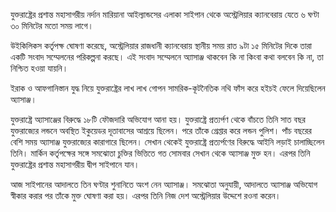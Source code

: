 যুক্তরাষ্ট্রের প্রশান্ত মহাসাগরীয় নর্দান মারিয়ানা আইল্যান্ডসের এলাকা সাইপান থেকে অস্ট্রেলিয়ার ক্যানবেরায় যেতে ৬ ঘণ্টা ৩০ মিনিটের মতো সময় লাগে।

উইকিলিকস কর্তৃপক্ষ ঘোষণা করেছে, অস্ট্রেলিয়ার রাজধানী ক্যানবেরায় স্থানীয় সময় রাত ৯টা ১৫ মিনিটের দিকে তারা একটি সংবাদ সম্মেলনের পরিকল্পনা করছে। এই সংবাদ সম্মেলনে অ্যাসাঞ্জ থাকবেন কি না কিংবা কথা বলবেন কি না, তা নিশ্চিত হওয়া যায়নি।

ইরাক ও আফগানিস্তান যুদ্ধ নিয়ে যুক্তরাষ্ট্রের লাখ লাখ গোপন সামরিক-কূটনৈতিক নথি ফাঁস করে হইচই ফেলে দিয়েছিলেন অ্যাসাঞ্জ।

যুক্তরাষ্ট্রে অ্যাসাঞ্জের বিরুদ্ধে ১৮টি ফৌজদারি অভিযোগ আনা হয়। যুক্তরাষ্ট্রে প্রত্যর্পণ থেকে বাঁচতে তিনি সাত বছর যুক্তরাজ্যের লন্ডনে অবস্থিত ইকুয়েডর দূতাবাসের আশ্রয়ে ছিলেন। পরে তাঁকে গ্রেপ্তার করে লন্ডন পুলিশ। পাঁচ বছরের বেশি সময় অ্যাসাঞ্জ যুক্তরাজ্যের কারাগারে ছিলেন। সেখান থেকেই যুক্তরাষ্ট্রে প্রত্যর্পণের বিরুদ্ধে আইনি লড়াই চালাচ্ছিলেন তিনি। মার্কিন কর্তৃপক্ষের সঙ্গে সমঝোতা চুক্তির ভিত্তিতে গত সোমবার সেখান থেকে অ্যাসাঞ্জ মুক্ত হন। এরপর তিনি যুক্তরাষ্ট্রের প্রশান্ত মহাসাগরীয় দ্বীপ সাইপানে যান।

আজ সাইপানের আদালতে তিন ঘণ্টার শুনানিতে অংশ নেন অ্যাসাঞ্জ। সমঝোতা অনুযায়ী, আদালতে অ্যাসাঞ্জ অভিযোগ স্বীকার করার পর তাঁকে মুক্ত ঘোষণা করা হয়। এরপর তিনি নিজ দেশ অস্ট্রেলিয়ার উদ্দেশে রওনা করেন।
